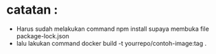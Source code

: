 # catatan :
- Harus sudah melakukan command npm install supaya membuka file package-lock.json
- lalu lakukan command docker build -t yourrepo/contoh-image:tag .